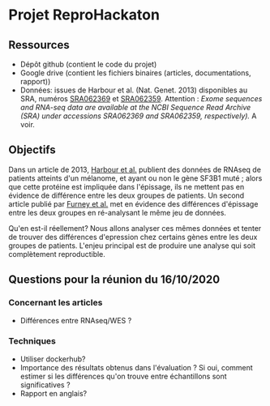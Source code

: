 # Projet ReproHackaton

## Ressources
- Dépôt github (contient le code du projet) 
- Google drive (contient les fichiers binaires (articles, documentations, rapport)) 
- Données: issues de Harbour et al. (Nat. Genet. 2013) disponibles au SRA, numéros [SRA062369](https://www.ncbi.nlm.nih.gov/sra?term=SRA062369) et [SRA062359](https://www.ncbi.nlm.nih.gov/sra?term=SRA062359). Attention : *Exome sequences and RNA-seq data are available at the NCBI Sequence Read Archive (SRA) under accessions SRA062369 and SRA062359, respectively).* A voir.

## Objectifs
Dans un article de 2013, [Harbour et al.](https://drive.google.com/file/d/1mR2oxIx7IG2UqzZr1kt1vVCcWvMr6b8B/view?usp=sharing) publient des données de RNAseq de patients atteints d'un mélanome, et ayant ou non le gène SF3B1 muté ; alors que cette protéine est impliquée dans l'épissage, ils ne mettent pas en évidence de différence entre les deux groupes de patients. Un second article publié par [Furney et al.](https://drive.google.com/file/d/1MSxQ1XNcuXBHLKFrOiXP3Xhky4Q00pmb/view?usp=sharing) met en évidence des différences d'épissage entre les deux groupes en ré-analysant le même jeu de données.

Qu'en est-il réellement? Nous allons analyser ces mêmes données et tenter de trouver des différences d'epression chez certains gènes entre les deux groupes de patients. L'enjeu principal est de produire une analyse qui soit complètement reproductible.

## Questions pour la réunion du 16/10/2020

### Concernant les articles
- Différences entre RNAseq/WES ?

### Techniques
- Utiliser dockerhub?
- Importance des résultats obtenus dans l'évaluation ? Si oui, comment estimer si les différences qu'on trouve entre échantillons sont significatives ?
- Rapport en anglais?